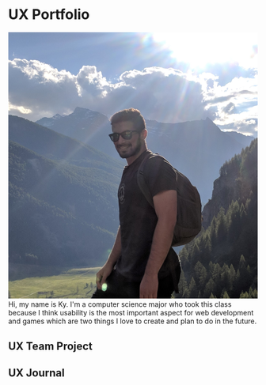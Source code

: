# UX Portfolio
![alt-style](https://github.com/UsabilityEngineering/uxportfolio-mkyprice/blob/master/assets/profile.jpg)
Hi, my name is Ky. I'm a computer science major who took this class because I think usability is the most important aspect for web development and games which are two things I love to create and plan to do in the future. 

## UX Team Project


## UX Journal

